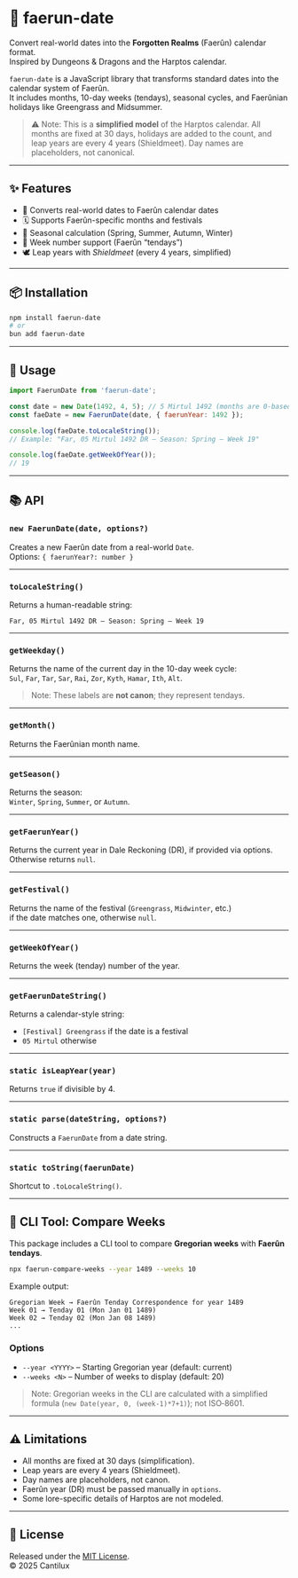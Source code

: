 # 📅 faerun-date

Convert real-world dates into the **Forgotten Realms** (Faerûn) calendar format.  
Inspired by Dungeons & Dragons and the Harptos calendar.

`faerun-date` is a JavaScript library that transforms standard dates into the calendar system of Faerûn.  
It includes months, 10-day weeks (tendays), seasonal cycles, and Faerûnian holidays like Greengrass and Midsummer.

> ⚠️ Note: This is a **simplified model** of the Harptos calendar. All months are fixed at 30 days, holidays are added to the count, and leap years are every 4 years (Shieldmeet). Day names are placeholders, not canonical.

---

## ✨ Features

- 📅 Converts real-world dates to Faerûn calendar dates
- 🗓️ Supports Faerûn-specific months and festivals
- 🌱 Seasonal calculation (Spring, Summer, Autumn, Winter)
- 📆 Week number support (Faerûn “tendays”)
- 🕊️ Leap years with *Shieldmeet* (every 4 years, simplified)

---

## 📦 Installation

```bash
npm install faerun-date
# or
bun add faerun-date
```

---

## 🧙 Usage

```js
import FaerunDate from 'faerun-date';

const date = new Date(1492, 4, 5); // 5 Mirtul 1492 (months are 0-based)
const faeDate = new FaerunDate(date, { faerunYear: 1492 });

console.log(faeDate.toLocaleString());
// Example: "Far, 05 Mirtul 1492 DR – Season: Spring – Week 19"

console.log(faeDate.getWeekOfYear());
// 19
```

---

## 📚 API

### `new FaerunDate(date, options?)`

Creates a new Faerûn date from a real-world `Date`.  
Options: `{ faerunYear?: number }`

---

### `toLocaleString()`
Returns a human-readable string:

```
Far, 05 Mirtul 1492 DR – Season: Spring – Week 19
```

---

### `getWeekday()`
Returns the name of the current day in the 10-day week cycle:  
`Sul`, `Far`, `Tar`, `Sar`, `Rai`, `Zor`, `Kyth`, `Hamar`, `Ith`, `Alt`.

> Note: These labels are **not canon**; they represent tendays.

---

### `getMonth()`
Returns the Faerûnian month name.

---

### `getSeason()`
Returns the season:  
`Winter`, `Spring`, `Summer`, or `Autumn`.

---

### `getFaerunYear()`
Returns the current year in Dale Reckoning (DR), if provided via options.  
Otherwise returns `null`.

---

### `getFestival()`
Returns the name of the festival (`Greengrass`, `Midwinter`, etc.)  
if the date matches one, otherwise `null`.

---

### `getWeekOfYear()`
Returns the week (tenday) number of the year.

---

### `getFaerunDateString()`
Returns a calendar-style string:  
- `[Festival] Greengrass` if the date is a festival  
- `05 Mirtul` otherwise

---

### `static isLeapYear(year)`
Returns `true` if divisible by 4.

---

### `static parse(dateString, options?)`
Constructs a `FaerunDate` from a date string.

---

### `static toString(faerunDate)`
Shortcut to `.toLocaleString()`.

---

## 🧰 CLI Tool: Compare Weeks

This package includes a CLI tool to compare **Gregorian weeks** with **Faerûn tendays**.

```bash
npx faerun-compare-weeks --year 1489 --weeks 10
```

Example output:

```
Gregorian Week → Faerûn Tenday Correspondence for year 1489
Week 01 → Tenday 01 (Mon Jan 01 1489)
Week 02 → Tenday 02 (Mon Jan 08 1489)
...
```

### Options
- `--year <YYYY>` – Starting Gregorian year (default: current)
- `--weeks <N>` – Number of weeks to display (default: 20)

> Note: Gregorian weeks in the CLI are calculated with a simplified formula (`new Date(year, 0, (week-1)*7+1)`); not ISO‑8601.

---

## ⚠️ Limitations

- All months are fixed at 30 days (simplification).  
- Leap years are every 4 years (Shieldmeet).  
- Day names are placeholders, not canon.  
- Faerûn year (DR) must be passed manually in `options`.  
- Some lore-specific details of Harptos are not modeled.

---

## 📜 License

Released under the [MIT License](./LICENSE).  
© 2025 Cantilux

